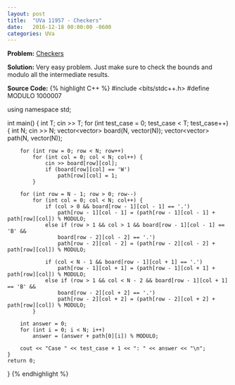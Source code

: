 ```yaml
---
layout: post
title:  "UVa 11957 - Checkers"
date:   2016-12-18 00:00:00 -0600
categories: UVa
---
```


**Problem:** [Checkers]

**Solution:**
Very easy problem. Just make sure to check the bounds and modulo all the intermediate results.

**Source Code:**
{% highlight C++ %}
#include <bits/stdc++.h>
#define MODULO 1000007

using namespace std;

int main() {
    int T;
    cin >> T;
    for (int test_case = 0; test_case < T; test_case++) {
        int N;
        cin >> N;
        vector<vector<char>> board(N, vector<char>(N));
        vector<vector<int>> path(N, vector<int>(N));

        for (int row = 0; row < N; row++)
            for (int col = 0; col < N; col++) {
                cin >> board[row][col];
                if (board[row][col] == 'W')
                    path[row][col] = 1;
            }

        for (int row = N - 1; row > 0; row--)
            for (int col = 0; col < N; col++) {
                if (col > 0 && board[row - 1][col - 1] == '.')
                    path[row - 1][col - 1] = (path[row - 1][col - 1] + path[row][col]) % MODULO;
                else if (row > 1 && col > 1 && board[row - 1][col - 1] == 'B' &&
                    board[row - 2][col - 2] == '.')
                    path[row - 2][col - 2] = (path[row - 2][col - 2] + path[row][col]) % MODULO;

                if (col < N - 1 && board[row - 1][col + 1] == '.')
                    path[row - 1][col + 1] = (path[row - 1][col + 1] + path[row][col]) % MODULO;
                else if (row > 1 && col < N - 2 && board[row - 1][col + 1] == 'B' &&
                    board[row - 2][col + 2] == '.')
                    path[row - 2][col + 2] = (path[row - 2][col + 2] + path[row][col]) % MODULO;
            }
        
        int answer = 0;
        for (int i = 0; i < N; i++)
            answer = (answer + path[0][i]) % MODULO;
        
        cout << "Case " << test_case + 1 << ": " << answer << "\n";
    }
    return 0;
}
{% endhighlight %}

[Checkers]:https://uva.onlinejudge.org/index.php?option=com_onlinejudge&Itemid=8&category=24&page=show_problem&problem=3108
